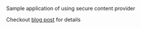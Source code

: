 Sample application of using secure content provider

Checkout [blog post](http://blog.tunebrains.com/2015/10/28/make-clear-android-signing-and-content-provider.html) for details